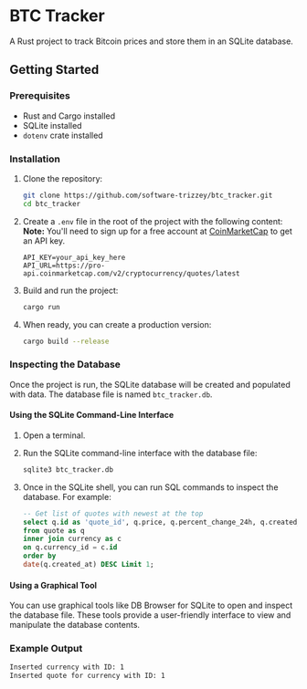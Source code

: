 # BTC Tracker

A Rust project to track Bitcoin prices and store them in an SQLite database.

## Getting Started

### Prerequisites

- Rust and Cargo installed
- SQLite installed
- `dotenv` crate installed

### Installation

1. Clone the repository:

   ```sh
   git clone https://github.com/software-trizzey/btc_tracker.git
   cd btc_tracker
   ```
2. Create a `.env` file in the root of the project with the following content:
   **Note:** You'll need to sign up for a free account at [CoinMarketCap](https://coinmarketcap.com/) to get an API key.

   ```env
   API_KEY=your_api_key_here
   API_URL=https://pro-api.coinmarketcap.com/v2/cryptocurrency/quotes/latest
   ```
3. Build and run the project:

   ```sh
   cargo run
   ```
4. When ready, you can create a production version:

   ```sh
   cargo build --release
   ```

### Inspecting the Database

Once the project is run, the SQLite database will be created and populated with data. The database file is named `btc_tracker.db`.

#### Using the SQLite Command-Line Interface

1. Open a terminal.
2. Run the SQLite command-line interface with the database file:

   ```sh
   sqlite3 btc_tracker.db
   ```
3. Once in the SQLite shell, you can run SQL commands to inspect the database. For example:

   ```sql
   -- Get list of quotes with newest at the top
   select q.id as 'quote_id', q.price, q.percent_change_24h, q.created_at, c.name, c.symbol
   from quote as q
   inner join currency as c
   on q.currency_id = c.id
   order by
   date(q.created_at) DESC Limit 1;
   ```

#### Using a Graphical Tool

You can use graphical tools like DB Browser for SQLite to open and inspect the database file. These tools provide a user-friendly interface to view and manipulate the database contents.

### Example Output

```sh
Inserted currency with ID: 1
Inserted quote for currency with ID: 1
```
